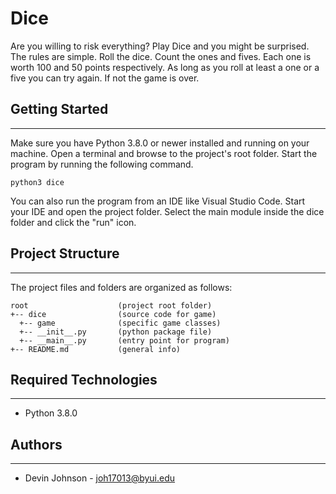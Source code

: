 # Dice
Are you willing to risk everything? Play Dice and you might be surprised. 
The rules are simple. Roll the dice. Count the ones and fives. Each one is 
worth 100 and 50 points respectively. As long as you roll at least a one or a 
five you can try again. If not the game is over.

## Getting Started
---
Make sure you have Python 3.8.0 or newer installed and running on your machine. 
Open a terminal and browse to the project's root folder. Start the program by 
running the following command.
```
python3 dice 
```
You can also run the program from an IDE like Visual Studio Code. Start your IDE 
and open the project folder. Select the main module inside the dice folder and 
click the "run" icon.

## Project Structure
---
The project files and folders are organized as follows:
```
root                    (project root folder)
+-- dice                (source code for game)
  +-- game              (specific game classes)
  +-- __init__.py       (python package file)
  +-- __main__.py       (entry point for program)
+-- README.md           (general info)
```

## Required Technologies
---
* Python 3.8.0

## Authors
---
* Devin Johnson - joh17013@byui.edu
